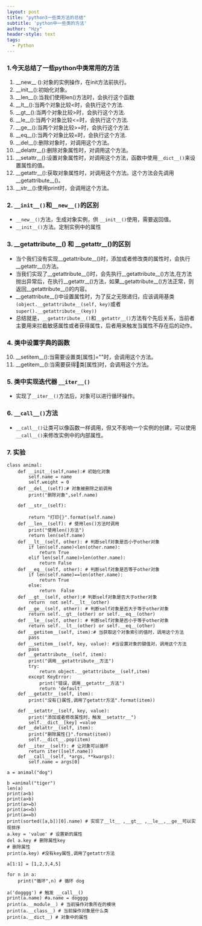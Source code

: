 ```yaml
---
layout: post
title: "python3一些类方法的总结"
subtitle: 'python中一些类的方法'
author: "Hzy"
header-style: text
tags:
  - Python
---
```


### 1.今天总结了一些python中类常用的方法

1. \_\_new__ ():对象的实例操作，在init方法前执行。
2. \_\_init__():初始化对象。
3. \_\_len__():当我们使用len()方法时，会执行这个函数
4. \_\_lt__():当两个对象比较<时，会执行这个方法.
5. \_\_gt__():当两个对象比较>时，会执行这个方法.
6. \_\_le__():当两个对象比较<=时，会执行这个方法.
7. \_\_ge__():当两个对象比较>=时，会执行这个方法.
8. \_\_eq__():当两个对象比较=时，会执行这个方法.
9. \_\_del__():删除对象时，对调用这个方法。
10. \_\_delattr__():删除对象属性时，对调用这个方法。
11. \_\_setattr__():设置对象属性时，对调用这个方法，函数中使用`__dict__()`来设置属性的值。
12. \_\_getattr__():获取对象属性时，对调用这个方法。这个方法会先调用\_\_getattribute__()。
13. \_\_str__():使用print时，会调用这个方法。

### 2. `__init__()`和`__new__()`的区别

*  `__new__()`方法，生成对象实例，供 `__init__()`使用，需要返回值。
* `__init__()`方法。定制实例中的属性

### 3. \_\_getattribute__() 和 \_\_getattr__()的区别

* 当个我们没有实现\_\_getattribute__()时，添加或者修改类的属性时，会执行\_\_getattr__()方法。
* 当我们实现了\_\_getattribute__()时，会先执行\_\_getattribute__()方法,在方法抛出异常后，在执行\_\_getattr__()方法，如果\_\_getattribute__()方法正常，则返回\_\_getattribute__()的内容。
* \_\_getattribute__()中设置属性时，为了反之无限递归，应该调用基类`(object.__getattribute__(self, key)`或者`super().__getattribute__(key))`
* 总结就是，`__getattribute__()`和`__getattr__()`方法有个先后关系，当前者主要用来拦截敏感属性或者获得属性，后者用来触发当属性不存在后的动作。

###  4. 类中设置字典的函数

10. \_\_setitem__():当需要设置类[属性]=""时，会调用这个方法。
10. \_\_getitem__():当需要获得类[属性]时，会调用这个方法。

### 5. 类中实现迭代器 `__iter__()`

* 实现了`__iter__()`方法后，对象可以进行循环操作。

### 6. `__call__()`方法

* `__call__()`让类可以像函数一样调用，但又不影响一个实例的创建，可以使用`__call__()`来修改实例中的内部属性。


### 7. 实验

```
class animal:
    def __init__(self,name):# 初始化对象
        self.name = name
        self.weight = 0
    def __del__(self):# 对象被删除之前调用
        print("删除对象",self.name)

    def __str__(self):

        return "打印{}".format(self.name)
    def __len__(self): # 使用len()方法时调用
        print("使用len()方法")
        return len(self.name)
    def __lt__(self, other): # 判断self对象是否小于other对象
        if len(self.name)<len(other.name):
            return True
        elif len(self.name)>len(other.name):
            return False
    def __eq__(self, other): # 判断self对象是否等于other对象
        if len(self.name)==len(other.name):
            return True
        else:
            return  False
    def __gt__(self, other):# 判断self对象是否大于other对象
        return  not self.__lt__(other)
    def __ge__(self, other): # 判断self对象是否大于等于other对象
        return self.__gt__(other) or self.__eq__(other)
    def __le__(self, other): # 判断self对象是否小于等于other对象
        return self.__lt__(other) or self.__eq__(other)
    def __getitem__(self, item):# 当获取这个对象索引的值时，调用这个方法
        pass
    def __setitem__(self, key, value): #当设置对象的键值对，调用这个方法
        pass
    def __getattribute__(self, item):
        print("调用__getattribute__方法")
        try:
            return object.__getattribute__(self,item)
        except KeyError:
            print("错误，调用__getattr__方法")
            return 'default'
    def __getattr__(self, item):
        print("没有{}属性,调用了getattr方法".format(item))

    def __setattr__(self, key, value):
        print("添加或者修改属性时，触发__setattr__")
        self.__dict__[key] =value
    def __delattr__(self, item):
        print("删除属性{}".format(item))
        self.__dict__.pop(item)
    def __iter__(self): # 让对象可以循环
        return iter([self.name])
    def __call__(self, *args, **kwargs):
        self.name = args[0]

a = animal("dog")

b =animal("tiger")
len(a)
print(a<b)
print(a>b)
print(a>=b)
print(a<=b)
print(a==b)
print(sorted([a,b])[0].name) # 实现了__lt__ ,__gt__ ,__le__,__ge__可以实现排序
a.key = 'value' # 设置新的属性
del a.key # 删除属性key
# 删除属性
print(a.key) #没有key属性,调用了getattr方法

a[1:1] = [1,2,3,4,5]

for n in a:
    print("循环",n) # 循环 dog

a('dogggg') # 触发 __call__()
print(a.name) #a.name = dogggg
print(a.__module__) # 当前操作对象所在的模块
print(a.__class__) # 当前操作对象是什么类
print(a.__dict__) # 对象中的属性
```